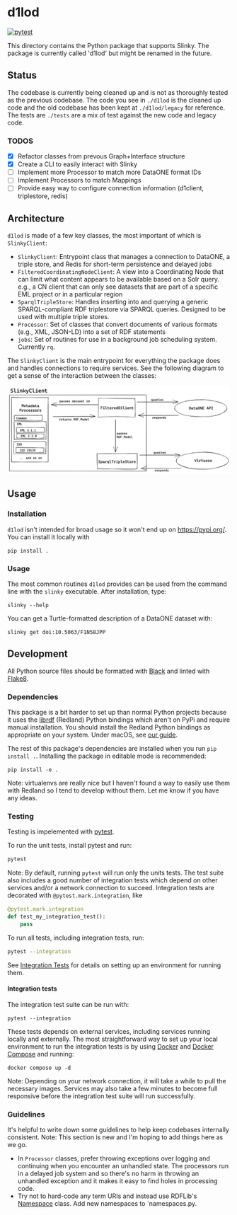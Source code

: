# d1lod

[![pytest](https://github.com/dataoneorg/slinky/actions/workflows/pytest.yaml/badge.svg)](https://github.com/dataone/slinky/actions/workflows/pytest.yaml)

This directory contains the Python package that supports Slinky.
The package is currently called 'd1lod' but might be renamed in the future.

## Status

The codebase is currently being cleaned up and is not as thoroughly tested as the previous codebase.
The code you see in `./d1lod` is the cleaned up code and the old codebase has
been kept at `./d1lod/legacy` for reference.
The tests are `./tests` are a mix of test against the new code and legacy code.

### TODOS

- [x] Refactor classes from prevous Graph+Interface structure
- [x] Create a CLI to easily interact with Slinky
- [ ] Implement more Processor to match more DataONE format IDs
- [ ] Implement Processors to match Mappings
- [ ] Provide easy way to configure connection information (d1client, triplestore, redis)

## Architecture

`d1lod` is made of a few key classes, the most important of which is `SlinkyClient`:

- `SlinkyClient`: Entrypoint class that manages a connection to DataONE, a triple store, and Redis for short-term persistence and delayed jobs
- `FilteredCoordinatingNodeClient`: A view into a Coordinating Node that can limit what content appears to be available based on a Solr query. e.g., a CN client that can only see datasets that are part of a specific EML project or in a particular region
- `SparqlTripleStore`: Handles inserting into and querying a generic SPARQL-compliant RDF triplestore via SPARQL queries. Designed to be used with multiple triple stores.
- `Processor`: Set of classes that convert documents of various formats (e.g., XML, JSON-LD) into a set of RDF statements
- `jobs`: Set of routines for use in a background job scheduling system. Currently `rq`.

The `SlinkyClient` is the main entrypoint for everything the package does and handles connections to require services.
See the following diagram to get a sense of the interaction between the classes:

![slinky package architecture](./docs/slinky-client-architecture.png)

## Usage

### Installation

`d1lod` isn't intended for broad usage so it won't end up on https://pypi.org/.
You can install it locally with

```
pip install .
```

### Usage

The most common routines `d1lod` provides can be used from the command line with the `slinky` executable.
After installation, type:

```
slinky --help
```

You can get a Turtle-formatted description of a DataONE dataset with:

```
slinky get doi:10.5063/F1N58JPP
```

## Development

All Python source files should be formatted with [Black](https://black.readthedocs.io) and linted with [Flake8](https://flake8.pycqa.org/).

### Dependencies

This package is a bit harder to set up than normal Python projects because it uses the [librdf](https://librdf.org/bindings/) (Redland) Python bindings which aren't on PyPi and require manual installation.
You should install the Redland Python bindings as appropriate on your system.
Under macOS, see [our guide](./docs/install-redlands-bindings.md).

The rest of this package's dependencies are installed when you run `pip install .`.
Installing the package in editable mode is recommended:

```
pip install -e .
```

Note: virtualenvs are really nice but I haven't found a way to easily use them with Redland so I tend to develop without them.
Let me know if you have any ideas.

### Testing

Testing is impelemented with [pytest](https://pytest.org).

To run the unit tests, install pytest and run:

```sh
pytest
```

Note: By default, running `pytest` will run only the units tests.
The test suite also includes a good number of integration tests which depend on other services and/or a network connection to succeed.
Integration tests are decorated with `@pytest.mark.integration`, like

```python
@pytest.mark.integration
def test_my_integration_test():
    pass
```

To run all tests, including integration tests, run:

```sh
pytest --integration
```

See [Integration Tests](#integration-tests) for details on setting up an environment for running them.

#### Integration tests

The integration test suite can be run with:

```
pytest --integration
```

These tests depends on external services, including services running locally and externally.
The most straightforward way to set up your local environment to run the integration tests is by using [Docker](https://www.docker.com/) and [Docker Compose](https://docs.docker.com/compose/) and running:

```
docker compose up -d
```

Note: Depending on your network connection, it will take a while to pull the necessary images. Services may also take a few minutes to become full responsive before the integration test suite will run successfully.

### Guidelines

It's helpful to write down some guidelines to help keep codebases internally consistent.
Note: This section is new and I'm hoping to add things here as we go.

- In `Processor` classes, prefer throwing exceptions over logging and continuing when you encounter an unhandled state. The processors run in a delayed job system and so there's no harm in throwing an unhandled exception and it makes it easy to find holes in processing code.
- Try not to hard-code any term URIs and instead use RDFLib's [Namespace](https://rdflib.readthedocs.io/en/stable/namespaces_and_bindings.html) class. Add new namespaces to `namespaces.py.
